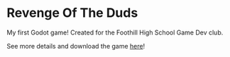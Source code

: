# Revenge Of The Duds
My first Godot game! Created for the Foothill High School Game Dev club.

See more details and download the game <a href = "https://studio-heart-engine.itch.io/revenge-of-the-duds">here</a>!
